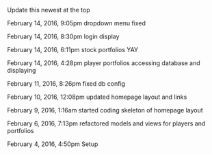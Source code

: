 Update this newest at the top

February 14, 2016, 9:05pm dropdown menu fixed

February 14, 2016, 8:30pm login display

February 14, 2016, 6:11pm stock portfolios YAY

February 14, 2016, 4:28pm player portfolios accessing database and displaying

February 11, 2016, 8:26pm fixed db config

February 10, 2016, 12:08pm updated homepage layout and links

February 9, 2016, 1:16am started coding skeleton of homepage layout

February 6, 2016, 7:13pm refactored models and views for players and portfolios

February 4, 2016, 4:50pm Setup
